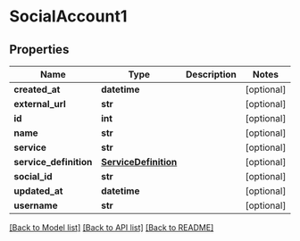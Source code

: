 # SocialAccount1

## Properties
Name | Type | Description | Notes
------------ | ------------- | ------------- | -------------
**created_at** | **datetime** |  | [optional] 
**external_url** | **str** |  | [optional] 
**id** | **int** |  | [optional] 
**name** | **str** |  | [optional] 
**service** | **str** |  | [optional] 
**service_definition** | [**ServiceDefinition**](ServiceDefinition.md) |  | [optional] 
**social_id** | **str** |  | [optional] 
**updated_at** | **datetime** |  | [optional] 
**username** | **str** |  | [optional] 

[[Back to Model list]](../README.md#documentation-for-models) [[Back to API list]](../README.md#documentation-for-api-endpoints) [[Back to README]](../README.md)

